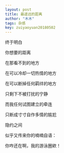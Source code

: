 ```yaml
---
layout: post
title: 最遥远的距离
author: "木木"
tags: 杂感
key: zuiyaoyuan20180502
---
```


终于明白

你想要的距离

在那看不到的地方
  <!--more-->

在可以冷却一切热情的地方

在可以断掉任何羁绊的地方

只剩下不被打扰的宁静

而我任何试图建立的牵连

只断成寸寸自作多情的尴尬

隐约之间

似乎又传来你的喃喃自语：

你咋还在啊，我的游泳圈欸！
